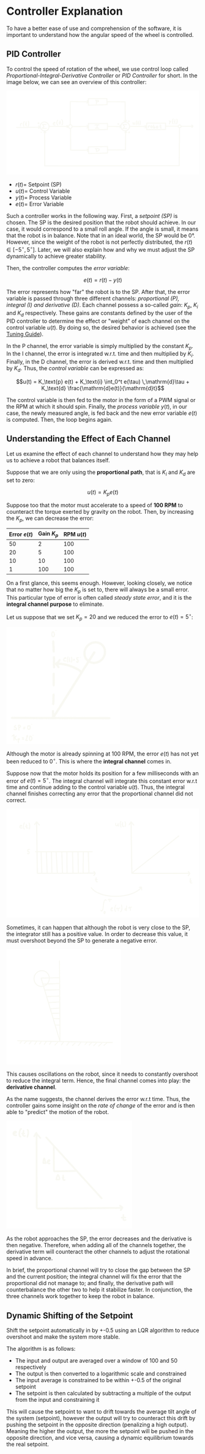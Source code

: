 # Controller Explanation

To have a better ease of use and comprehension of the software, it is important to understand how the angular speed of the wheel is controlled. 

## PID Controller

To control the speed of rotation of the wheel, we use control loop called _Proportional-Integral-Derivative Controller_ or _PID Controller_ for short. In the image below, we can see an overview of this controller: 

![PID Controller Overview](../images/pid_diagram.png)
 
- $r(t) =$ Setpoint (SP)
- $u(t) =$ Control Variable
- $y(t) =$ Process Variable
- $e(t) =$ Error Variable

Such a controller works in the following way. First, a _setpoint (SP)_ is chosen. The SP is the desired position that the robot should achieve. In our case, it would correspond to a small roll angle. If the angle is small, it means that the robot is in balance. Note that in an ideal world, the SP would be $0°$. However, since the weight of the robot is not perfectly distributed, the $r(t) \in [-5^{\circ}, 5^{\circ}]$. Later, we will also explain how and why we must adjust the SP dynamically to achieve greater stability.

Then, the controller computes the _error variable_:

$$e(t) = r(t) - y(t)$$

The error represents how "far" the robot is to the SP. After that, the error variable is passed through three different channels: _proportional (P), integral (I) and derivative (D)_. Each channel possess a so-called _gain_: $K_{p}$, $K_{i}$ and $K_{d}$ respectively. These gains are constants defined by the user of the PID controller to determine the effect or "weight" of each channel on the control variable $u(t)$. By doing so, the desired behavior is achieved (see the [Tuning Guide](../software/tuning.md)).

In the P channel, the error variable is simply multiplied by the constant $K_{p}$. In the I channel, the error is integrated w.r.t. time and then multiplied by $K_{i}$. Finally, in the D channel, the error is derived w.r.t. time and then multiplied by $K_{d}$. Thus, the _control variable_ can be expressed as: 

$$u(t) = K_\text{p} e(t) + K_\text{i} \int_0^t e(\tau) \,\mathrm{d}\tau + K_\text{d} \frac{\mathrm{d}e(t)}{\mathrm{d}t}$$

The control variable is then fed to the motor in the form of a PWM signal or the RPM at which it should spin. Finally, the _process variable_ $y(t)$, in our case, the newly measured angle, is fed back and the new error variable $e(t)$ is computed. Then, the loop begins again. 

## Understanding the Effect of Each Channel

Let us examine the effect of each channel to understand how they may help us to achieve a robot that balances itself. 

Suppose that we are only using the **proportional path**, that is $K_{i}$ and $K_{d}$ are set to zero: 

$$u(t) = K_{p}e(t)$$

Suppose too that the motor must accelerate to a speed of **100 RPM** to counteract the torque exerted by gravity on the robot. Then, by increasing the $K_{p}$, we can decrease the error: 

| Error $e(t)$ | Gain $K_{p}$ | RPM $u(t)$          |
|--------------|--------------|---------------------|
| 50           | 2            | 100                 |
| 20           | 5            | 100                 |
| 10           | 10           | 100                 |
| 1            | 100          | 100                 |

On a first glance, this seems enough. However, looking closely, we notice that no matter how big the $K_{p}$ is set to, there will always be a small error. This particular type of error is often called _steady state error_, and it is the **integral channel purpose** to eliminate.

Let us suppose that we set $K_{p} = 20$ and we reduced the error to $e(t) = 5^{\circ}$:

![Current Situation](../images/current_situation.png)

Although the motor is already spinning at 100 RPM, the error $e(t)$ has not yet been reduced to $0^{\circ}$. This is where the **integral channel** comes in. 

Suppose now that the motor holds its position for a few milliseconds with an error of $e(t) = 5^{\circ}$. The integral channel will integrate this constant error w.r.t time and continue adding to the control variable $u(t)$. Thus, the integral channel finishes correcting any error that the proportional channel did not correct. 

![Integrator Channel](../images/integrator.png)

Sometimes, it can happen that although the robot is very close to the SP, the integrator still has a positive value. In order to decrease this value, it must overshoot beyond the SP to generate a negative error. 

![Overshoot](../images/overshoot.png)

This causes oscillations on the robot, since it needs to constantly overshoot to reduce the integral term. Hence, the final channel comes into play: the **derivative channel**. 

As the name suggests, the channel derives the error w.r.t time. Thus, the controller gains some insight on the _rate of change_ of the error and is then able to "predict" the motion of the robot. 

![Derivative Channel](../images/derivative.png)

As the robot approaches the SP, the error decreases and the derivative is then negative. Therefore, when adding all of the channels together, the derivative term will counteract the other channels to adjust the rotational speed in advance. 

In brief, the proportional channel will try to close the gap between the SP and the current position; the integral channel will fix the error that the proportional did not manage to; and finally, the derivative path will counterbalance the other two to help it stabilize faster. In conjunction, the three channels work together to keep the robot in balance. 

## Dynamic Shifting of the Setpoint 


Shift the setpoint automatically in by +-0.5 using an LQR algorithm to reduce overshoot and make the system more stable.

The algorithm is as follows:
 - The input and output are averaged over a window of 100 and 50 respectively
 - The output is then converted to a logarithmic scale and constrained
 - The input average is constrained to be within +-0.5 of the original setpoint
 - The setpoint is then calculated by subtracting a multiple of the output from the input and constraining it

This will cause the setpoint to want to drift towards the average tilt angle of the system (setpoint), however the output will try to counteract this drift by pushing the setpoint in the opposite direction (penalizing a high output). Meaning the higher the output, the more the setpoint will be pushed in the opposite direction, and vice versa, causing a dynamic equilibrium towards the real setpoint.
